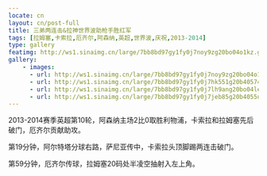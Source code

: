 ```yaml
---
locate: cn
layout: cn/post-full
title: 三弟两连击&拉神世界波助枪手胜红军
tags: [拉姆塞,卡索拉,厄齐尔,阿森纳,英超,世界波,庆祝,2013-2014]
type: gallery
featimg: http://ws1.sinaimg.cn/large/7bb8bd97gy1fy0j7noy9zg20bo04o1kz.gif
gallery:
    - images:
      - url: http://ws1.sinaimg.cn/large/7bb8bd97gy1fy0j7noy9zg20bo04o1kz.gif
      - url: http://ws1.sinaimg.cn/large/7bb8bd97gy1fy0j7hk551g20b40574qs.gif
      - url: http://ws1.sinaimg.cn/large/7bb8bd97gy1fy0j7lh9ang20bo04le83.gif
      - url: http://ws1.sinaimg.cn/large/7bb8bd97gy1fy0j7jeb85g20b4055u0z.gif
---
```


2013-2014赛季英超第10轮，阿森纳主场2比0取胜利物浦，卡索拉和拉姆塞先后破门，厄齐尔贡献助攻。

第19分钟，阿尔特塔分球右路，萨尼亚传中，卡索拉头顶脚踢两连击破门。

第59分钟，厄齐尔传球，拉姆塞20码处半凌空抽射入左上角。